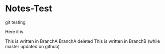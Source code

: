 # Notes-Test
git testing

Here it is

This is written in BranchA
BranchA deleted
This is written in BranchB (while master updated on github)